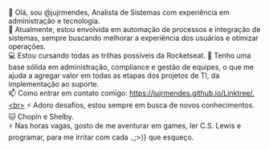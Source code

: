 👋 Olá, sou @jujrmendes, Analista de Sistemas com experiência em administração e tecnologia.<br>
🚀 Atualmente, estou envolvida em automação de processos e integração de sistemas, sempre buscando melhorar a experiência dos usuários e otimizar operações. <br>
💻 Estou cursando todas as trilhas possíveis da Rocketseat.
🔧 Tenho uma base sólida em administração, compliance e gestão de equipes, o que me ajuda a agregar valor em todas as etapas dos projetos de TI, da implementação ao suporte.<br>
📫 Como entrar em contato comigo: https://jujrmendes.github.io/Linktree/.<br>
⚡ Adoro desafios, estou sempre em busca de novos conhecimentos.<br>
🐱 Chopin e Shelby. <br>
⚡ Nas horas vagas, gosto de me aventurar em games, ler C.S. Lewis e programar, para me irritar com cada .,;>)} que esqueço.


<!---
JUHXSK/JUHXSK is a ✨ special ✨ repository because its `README.md` (this file) appears on your GitHub profile.
You can click the Preview link to take a look at your changes.
--->
